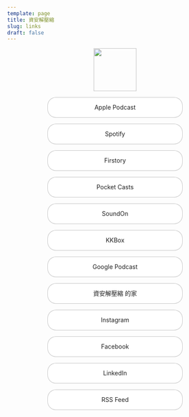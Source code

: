 ```yaml
---
template: page
title: 資安解壓縮
slug: links
draft: false
---
```

<style>
#styled a{
  width: 60%;
  line-height: 18px;
  text-align: center;
  color: #222;
  background-color:rgba(255,255,255);
  border: 1px solid rgba(0, 0, 0, .23);
  border-radius: 20px;
  padding: 14px 6px;
  cursor: pointer;
  display:block;
  text-decoration: none;
  margin-left: auto;
  margin-right: auto;
}
#styled a:hover,focus {
  color: #5d93ff ;
  border-color:#5d93ff;
}
#styled img{
  width: 100px;
  display: block;
  margin-left: auto;
  margin-right: auto;
}
h1 {
  text-align: center;
}
</style>

<div id="styled">

![](/media/logo_circle.png)

<a href="https://podcasts.apple.com/tw/podcast/id1513276667" class="fullwidth">Apple Podcast</a>

<a href="https://open.spotify.com/show/6bMhZ2VerzSvoDDpLaNjaH" class="fullwidth">Spotify</a>

<a href="https://open.firstory.me/user/infosecdecompress" class="fullwidth">Firstory </a>

<a href="https://pca.st/3wiuyumx" class="fullwidth">Pocket Casts</a>

<a href="https://player.soundon.fm/p/8f5ee3cd-0e2f-49e4-8887-d5c6bc145e48" class="fullwidth">SoundOn</a>

<a href="https://podcast.kkbox.com/channel/GncGPpX5JfDFrqZQiL" class="fullwidth">KKBox</a>

<a href="https://podcasts.google.com/?feed=aHR0cHM6Ly9vcGVuLmZpcnN0b3J5Lm1lL3Jzcy91c2VyL2NrOTdhNGl5MHEwZmkwODczOXBwY2V6cTc" class="fullwidth">Google Podcast</a>

<a href="https://infosecdecompress.com" class="fullwidth">資安解壓縮 的家</a>

<a href="https://www.instagram.com/infosec.zip" class="fullwidth">Instagram</a>

<a href="https://www.facebook.com/infosecdecompress/" class="fullwidth">Facebook</a>

<a href="https://www.linkedin.com/company/infosecdecompress" class="fullwidth">LinkedIn</a>

<a href="https://open.firstory.me/rss/user/ck97a4iy0q0fi08739ppcezq7" class="fullwidth">RSS Feed</a>

</div>